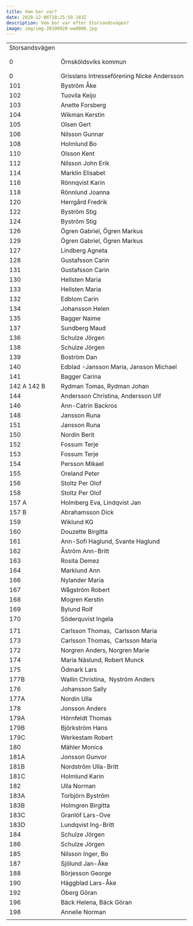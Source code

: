 ```yaml
---
title: Vem bor var?
date: 2020-12-06T10:25:59.183Z
description: Vem bor var efter Storsandsvägen?
image: img/img-20190920-wa0000.jpg
---
```

|                    |                                            |
| ------------------ | ------------------------------------------ |
| Storsandsvägen     |                                            |
|                    |                                            |
|                    |                                            |
| 0                  | Örnsköldsviks kommun                       |
|                    |                                            |
|                    |                                            |
| 0                  | Grisslans Intresseförening Nicke Andersson |
| 101                | Byström Åke                                |
| 102                | Tuovila Keijo                              |
| 103                | Anette Forsberg                            |
| 104                | Wikman Kerstin                             |
| 105                | Olsen Gert                                 |
| 106                | Nilsson Gunnar                             |
| 108                | Holmlund Bo                                |
| 110                | Olsson Kent                                |
| 112                | Nilsson John Erik                          |
| 114                | Marklin Elisabet                           |
| 116                | Rönnqvist Karin                            |
| 118                | Rönnlund Joanna                            |
| 120                | Herrgård Fredrik                           |
| 122                | Byström Stig                               |
| 124                | Byström Stig                               |
| 126                | Ögren Gabriel, Ögren Markus                |
| 129                | Ögren Gabriel, Ögren Markus                |
| 127                | Lindberg Agneta                            |
| 128                | Gustafsson Carin                           |
| 131                | Gustafsson Carin                           |
| 130                | Hellsten Maria                             |
| 133                | Hellsten Maria                             |
| 132                | Edblom Carin                               |
| 134                | Johansson Helen                            |
| 135                | Bagger Naime                               |
| 137                | Sundberg Maud                              |
| 136                | Schulze Jörgen                             |
| 138                | Schulze Jörgen                             |
| 139                | Boström Dan                                |
| 140                | Edblad -Jansson Maria, Jansson Michael     |
| 141                | Bagger Carina                              |
| 142 A 142 B        | Rydman Tomas, Rydman Johan                 |
| 144                | Andersson Christina, Andersson Ulf         |
| 146                | Ann-Catrin Backros                         |
| 148                | Jansson Runa                               |
| 151                | Jansson Runa                               |
| 150                | Nordin Berit                               |
| 152                | Fossum Terje                               |
| 153                | Fossum Terje                               |
| 154                | Persson Mikael                             |
| 155                | Oreland Peter                              |
| 156                | Stoltz Per Olof                            |
| 158                | Stoltz Per Olof                            |
| 157 A              | Holmberg Eva, Lindqvist Jan                |
| 157 B              | Abrahamsson Dick                           |
| 159                | Wiklund KG                                 |
| 160                | Douzette Birgitta                          |
| 161                | Ann-Sofi Haglund, Svante Haglund           |
| 162                | Åström Ann-Britt                           |
| 163                | Rosita Demez                               |
| 164                | Marklund Ann                               |
| 166                | Nylander Maria                             |
| 167                | Wågström Robert                            |
| 168                | Mogren Kerstin                             |
| 169                | Bylund Rolf                                |
| 170                | Söderquvist Ingela                         |
|                    |                                            |
| 171                | Carlsson Thomas,  Carlsson Maria           |
| 173                | Carlsson Thomas,  Carlsson Maria           |
| 172                | Norgren Anders, Norgren Marie              |
| 174                | Maria Näslund, Robert Munck                |
| 175                | Ödmark Lars                                |
| 177B               | Wallin Christina,  Nyström Anders          |
| 176                | Johansson Sally                            |
| 177A               | Nordin Ulla                                |
| 178                | Jonsson Anders                             |
| 179A               | Hörnfeldt Thomas                           |
| 179B               | Björkström Hans                            |
| 179C               | Werkestam Robert                           |
| 180                | Mähler Monica                              |
| 181A               | Jonsson Gunvor                             |
| 181B               | Nordström Ulla-Britt                       |
| 181C               | Holmlund Karin                             |
| 182                | Ulla Norman                                |
| 183A               | Torbjörn Byström                           |
| 183B               | Holmgren Birgitta                          |
| 183C               | Granlöf Lars-Ove                           |
| 183D               | Lundqvist Ing-Britt                        |
| 184                | Schulze Jörgen                             |
| 186                | Schulze Jörgen                             |
| 185                | Nilsson Inger, Bo                          |
| 187                | Sjölund Jan-Åke                            |
| 188                | Börjesson George                           |
| 190                | Häggblad Lars-Åke                          |
| 192                | Öberg Göran                                |
| 196                | Bäck Helena, Bäck Göran                    |
| 198                | Annelie Norman                             |
| <!--EndFragment--> |                                            |